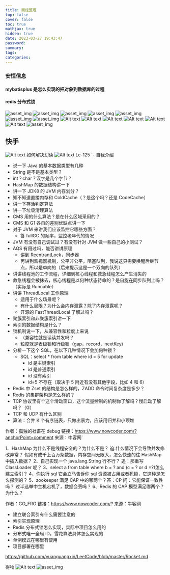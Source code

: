 ```yaml
---
title: 面经整理
top: false
cover: false
toc: true
mathjax: true
hidden: true
date: 2023-03-27 19:43:47
password:
summary:
tags:
categories:
---
```


### 安恒信息

#### mybatisplus 是怎么实现的把对象到数据库的过程

#### redis 分布式锁

![asset_img](面经整理/2023-04-06-16-32-51.png)
![asset_img](面经整理/2023-04-06-16-33-13.png)
![asset_img](面经整理/2023-04-06-16-33-34.png)
![asset_img](面经整理/2023-04-06-16-33-51.png)
![asset_img](面经整理/2023-04-06-16-36-46.png)
![asset_img](面经整理/2023-04-11-21-53-24.png)
![asset_img](面经整理/2023-05-11-15-22-59.png)
![Alt text](image-20.png)
![Alt text](image-21.png)
![Alt text](image-22.png)
![Alt text](image-23.png)
![Alt text](image-24.png)
![Alt text](image-25.png)
![asset_img](面经整理/2023-09-15-14-24-09.png)

## 快手

![Alt text](image-10.png)
如何解决幻读
![Alt text](image-12.png)
Lc-125
`- 自我介绍

- 说一下 Java 的基本数据类型有几种
- String 是不是基本类型？
- int？char？汉字是几个字节？
- HashMap 的数据结构讲一下
- 讲一下 JDK8 的 JVM 内存划分？
- 知不知道直接内存和 ColdCache（？是这个吗？还是 CodeCache）
- 讲一下存活判定算法
- 讲一下垃圾清理算法
- CMS 用的什么算法？是在什么区域采用的？
- CMS 和 G1 各自的差别优缺点讲一下
- 对于 JVM 来讲我们应该监控它哪些方面？
  - 答 fullGC 的频率，监控老年代的情况
- JVM 有没有自己调试过？有没有针对 JVM 做一些自己的小测试？
- AQS 有用过吗，能否讲讲原理
  - 讲到 ReentrantLock，同步器
  - 再讲到监视器机制，公平非公平，阻塞队列，我说这只需要唤醒后继节点，所以是单向的（后来提示这是一个双向的队列）
- 讲讲线程池的工作流程，详细到核心线程和救急线程怎么产生消失的
- 救急线程会被抹去，核心线程是以何种状态待命的？是自旋在同步队列上吗？（实际是 Runnable）
- 讲讲 ThreadLocal 工作原理
  - 适用于什么场景呢？
  - 有什么局限？为什么会内存泄露？除了内存泄露呢？
  - 开源的 FastThreadLocal 了解过吗？
- 聚簇索引和非聚簇索引讲一下
- 索引的数据结构是什么？
- 锁机制说一下，从兼容性和粒度上来说
  - （兼容性就是读读并发吗？
  - 粒度就是表级锁和行级锁（gap，record，nextKey)
- 分析一下这个 SQL，在以下几种情况下会加何种锁？
  - SQL：select \* from table where id = 5 for update
    - id 是主键索引
    - id 是普通索引
    - id 没有索引
    - id=5 不存在（取决于 5 附近有没有其他字段，比如 4 和 6）
- Redis 中 Zset 的结构是怎么样的，ZADD 命令时间复杂度是多少？
- Redis 的集群架构是怎么样的？
- TCP 协议里有个这个滑动窗口，这个流量控制的机制你了解吗？慢启动了解吗？（G）
- TCP 和 UDP 有什么区别
- 算法：合并 K 个有序链表，只做出暴力，应该用归并和小顶堆

作者：孤独的社畜在 debug
链接：https://www.nowcoder.com/?anchorPoint=comment
来源：牛客网`

1、HashMap 为什么不是线程安全的？为什么不是？
追:什么情况下会导致并发修改异常？
假如有成千上百万条数据，内存空间无限大，怎么快速的往 HashMap 中插入数据？
2、自己实现一个 java.lang.String 行不行？
追：那重写 ClassLoader 呢？
3、select a from table where b = ? and (c = ? or d =?)怎么建立索引？
4、你执行 sql 它会立马告诉你 sql 资源被占用或者死锁，它这种是怎么探测的？
5、zookeeper 满足 CAP 中的哪两个？答：CP 问：它能保证一致性吗？
过半选举中主机宕机了，数据会丢吗？
6、Redis 的 CAP 模型满足哪两个？为什么？

作者：GO_FRO
链接：https://www.nowcoder.com/?
来源：牛客网

- 建立联合索引有什么需要注意的
- 索引实现原理
- Redis 分布式锁怎么实现，实际中项目怎么用的
- 分布式唯一全局 ID，雪花算法具体怎么实现的
- 单例模式在哪里有使用
- 项目部署在哪里

https://github.com/yuanguangxin/LeetCode/blob/master/Rocket.md

得物
![Alt text](image-16.png)
![asset_img](面经整理/2023-09-08-22-17-34.png)
